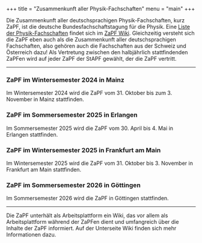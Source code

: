 +++
title = "Zusammenkunft aller Physik-Fachschaften"
menu = "main"
+++

Die Zusammenkunft aller deutschsprachigen Physik-Fachschaften, kurz ZaPF, ist die deutsche Bundesfachschaftstagung für die Physik. Eine [Liste der Physik-Fachschaften](https://zapf.wiki/Liste_der_Physik-Fachschaften) findet sich im [ZaPF Wiki](https://zapf.wiki). Gleichzeitig versteht sich die ZaPF eben auch als die Zusammenkunft aller deutschsprachigen Fachschaften, also gehören auch die Fachschaften aus der Schweiz und Österreich dazu! Als Vertretung zwischen den halbjährlich stattfindenden ZaPFen wird auf jeder ZaPF der StAPF gewählt, der die ZaPF vertritt.

---

### ZaPF im Wintersemester 2024 in Mainz

Im Wintersemester 2024 wird die ZaPF vom 31. Oktober bis zum 3. November in Mainz stattfinden.

### ZaPF im Sommersemester 2025 in Erlangen

Im Sommersemester 2025 wird die ZaPF vom 30. April bis 4. Mai in Erlangen stattfinden.

### ZaPF im Wintersemester 2025 in Frankfurt am Main

Im Wintersemester 2025 wird die ZaPF vom 31. Oktober bis 3. November in Frankfurt am Main stattfinden.

### ZaPF im Sommersemester 2026 in Göttingen

Im Sommersemester 2026 wird die ZaPF in Göttingen stattfinden.

---

Die ZaPF unterhält als Arbeitsplattform ein Wiki, das vor allem als Arbeitsplattform während der ZaPFen dient und umfangreich über die Inhalte der ZaPF informiert. Auf der Unterseite Wiki finden sich mehr Informationen dazu.
